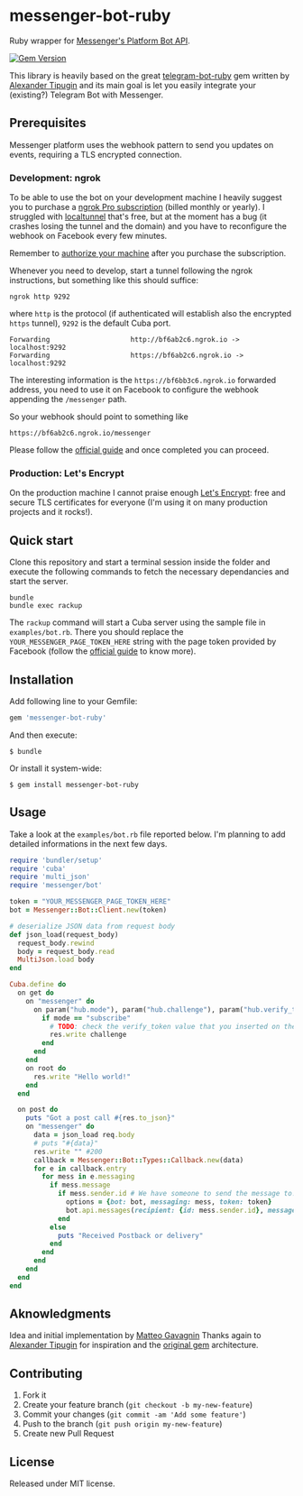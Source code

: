 # messenger-bot-ruby

Ruby wrapper for [Messenger's Platform Bot API](https://developers.facebook.com/docs/messenger-platform).

[![Gem Version](https://badge.fury.io/rb/messenger-bot-ruby.svg)](http://badge.fury.io/rb/messenger-bot-ruby)

This library is heavily based on the great [telegram-bot-ruby](https://github.com/atipugin/telegram-bot-ruby) gem written by [Alexander Tipugin](mailto:atipugin@gmail.com) and its main goal is let you easily integrate your (existing?) Telegram Bot with Messenger.

## Prerequisites

Messenger platform uses the webhook pattern to send you updates on events, requiring a TLS encrypted connection.

### Development: ngrok

To be able to use the bot on your development machine I heavily suggest you to purchase a [ngrok Pro subscription](https://ngrok.com/product#pricing) (billed monthly or yearly). I struggled with [localtunnel](https://localtunnel.me) that's free, but at the moment has a bug (it crashes losing the tunnel and the domain) and you have to reconfigure the webhook on Facebook every few minutes.

Remember to [authorize your machine](https://dashboard.ngrok.com/auth) after you purchase the subscription.

Whenever you need to develop, start a tunnel following the ngrok instructions, but something like this should suffice:

```shell
ngrok http 9292
```

where `http` is the protocol (if authenticated will establish also the encrypted `https` tunnel), `9292` is the default Cuba port.

```shell
Forwarding                    http://bf6ab2c6.ngrok.io -> localhost:9292
Forwarding                    https://bf6ab2c6.ngrok.io -> localhost:9292
```

The interesting information is the `https://bf6bb3c6.ngrok.io` forwarded address, you need to use it on Facebook to configure the webhook appending the `/messenger` path.

So your webhook should point to something like

    https://bf6ab2c6.ngrok.io/messenger

Please follow the [official guide](https://developers.facebook.com/docs/messenger-platform) and once completed you can proceed.

### Production: Let's Encrypt

On the production machine I cannot praise enough [Let's Encrypt](http://letsencrypt.org): free and secure TLS certificates for everyone (I'm using it on many production projects and it rocks!).

## Quick start

Clone this repository and start a terminal session inside the folder and execute the following commands to fetch the necessary dependancies and start the server.

```shell
bundle
bundle exec rackup
```

The `rackup` command will start a Cuba server using the sample file in `examples/bot.rb`.
There you should replace the `YOUR_MESSENGER_PAGE_TOKEN_HERE` string with the page token provided by Facebook (follow the [official guide](https://developers.facebook.com/docs/messenger-platform) to know more).

## Installation

Add following line to your Gemfile:

```ruby
gem 'messenger-bot-ruby'
```

And then execute:

```shell
$ bundle
```

Or install it system-wide:

```shell
$ gem install messenger-bot-ruby
```

## Usage

Take a look at the `examples/bot.rb` file reported below.
I'm planning to add detailed informations in the next few days.

```ruby
require 'bundler/setup'
require 'cuba'
require 'multi_json'
require 'messenger/bot'

token = "YOUR_MESSENGER_PAGE_TOKEN_HERE"
bot = Messenger::Bot::Client.new(token)

# deserialize JSON data from request body
def json_load(request_body)
  request_body.rewind
  body = request_body.read
  MultiJson.load body
end

Cuba.define do
  on get do
    on "messenger" do
      on param("hub.mode"), param("hub.challenge"), param("hub.verify_token") do |mode, challenge, token|
        if mode == "subscribe"
          # TODO: check the verify_token value that you inserted on the facebook developer page
          res.write challenge
        end
      end
    end
    on root do
      res.write "Hello world!"
    end
  end

  on post do
    puts "Got a post call #{res.to_json}"
    on "messenger" do
      data = json_load req.body
      # puts "#{data}"
      res.write "" #200
      callback = Messenger::Bot::Types::Callback.new(data)
      for e in callback.entry
        for mess in e.messaging
          if mess.message
            if mess.sender.id # We have someone to send the message to!
              options = {bot: bot, messaging: mess, token: token}
              bot.api.messages(recipient: {id: mess.sender.id}, message: { text: "Hello from a Bot!"})
            end
          else
            puts "Received Postback or delivery"
          end
        end
      end
    end
  end
end

```

## Aknowledgments

Idea and initial implementation by [Matteo Gavagnin](https://twitter.com/macteo)
Thanks again to [Alexander Tipugin](mailto:atipugin@gmail.com) for inspiration and the [original gem](https://github.com/atipugin/telegram-bot-ruby) architecture.

## Contributing

1. Fork it
2. Create your feature branch (`git checkout -b my-new-feature`)
3. Commit your changes (`git commit -am 'Add some feature'`)
4. Push to the branch (`git push origin my-new-feature`)
5. Create new Pull Request

## License

Released under MIT license.

